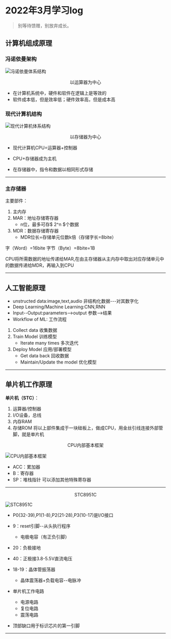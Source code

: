 # 2022年3月学习log

> 别等待馈赠，别放弃成长。

## 计算机组成原理

### 冯诺依曼架构

![冯诺依曼体系结构](https://gitee.com/chenxutian/markdown-pages/raw/8b464a381e9addca63378bb5cd8e7609c5481b74/%E5%9B%BE%E7%89%87/STC8951%E8%8A%AF%E7%89%87.png)

<center>以运算器为中心</center>

- 在计算机系统中，硬件和软件在逻辑上是等效的
- 软件成本低，但是效率低；硬件效率高，但是成本高

### 现代计算机结构

![现代计算机体系结构](https://gitee.com/chenxutian/markdown-pages/raw/8b464a381e9addca63378bb5cd8e7609c5481b74/%E5%9B%BE%E7%89%87/%E7%8E%B0%E4%BB%A3%E8%AE%A1%E7%AE%97%E6%9C%BA%E4%BD%93%E7%B3%BB%E7%BB%93%E6%9E%84.jfif)

<center>以存储器为中心</center>

- 现代计算机CPU=运算器+控制器
* CPU+存储器成为主机
- 在存储器中，指令和数据以相同形式存储

---

### 主存储器

主要部件：

1. 主内存
2. MAR：地址存储寄存器
   - n位，最多可存$  2^n $个数据
3. MDR：数据存储寄存器
   - MDR位长=存储单元位数k倍（存储字长=8bite）

字（Word）=16bite
字节（Byte）=8bite=1B

CPU将所需数据的地址传递给MAR,在由主存储器从主内存中取出对应存储单元中的数据传递给MDR，再输入到CPU

---

## 人工智能原理

- unstructed data:image,text,audio
  非结构化数据---对其数字化
- Deep Learning/Machine Learning:CNN,RNN
- Input--Output:parameters-->output
  参数-->结果
- Workflow of ML:
  工作流程
1. Collect data 收集数据
2. Train Model 训练模型
   - Iterate many times 多次迭代
3. Deploy Model 应用/部署模型
   - Get data back 回收数据
   - Maintain/Update the model 优化模型

---

## 单片机工作原理

**单片机（STC）**：

1. 运算器/控制器
2. I/O设备，总线
3. 内存RAM
4. 存储ROM
   将以上部件集成于一块硅板上，做成CPU，用金丝引线连接外部管脚，就是单片机

<center>CPU内部基本框架</center>

![CPU内部基本框架](https://gitee.com/chenxutian/markdown-pages/raw/8b464a381e9addca63378bb5cd8e7609c5481b74/%E5%9B%BE%E7%89%87/CPU%E5%86%85%E9%83%A8%E5%9F%BA%E6%9C%AC%E6%A1%86%E6%9E%B6.png)

- ACC：累加器
- B：寄存器
- SP：堆栈指针
  可以添加其他特殊寄存器

---

<center>STC8951C</center>

![STC8951C](https://gitee.com/chenxutian/markdown-pages/raw/8b464a381e9addca63378bb5cd8e7609c5481b74/%E5%9B%BE%E7%89%87/STC8951%E8%8A%AF%E7%89%87.png)

- P0(32-39),P1(1-8),P2(21-28),P3(10-17)是I/O接口

- 9：reset引脚--从头执行程序
  
  - 电极电容（有正负引脚） 

- 20：负极接地

- 40：正极接3.8-5.5V直流电压

- 18-19：晶体管振荡器
  
  - 晶体震荡器+负载电容--电脉冲 
* 单片机工作电路
  
  - 电源电路
  - 复位电路
  - 震荡电路
- 顶部缺口用于标识芯片的第一引脚

---